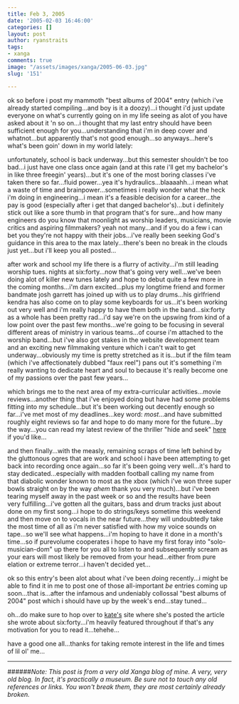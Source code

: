 ```yaml
---
title: Feb 3, 2005
date: '2005-02-03 16:46:00'
categories: []
layout: post
author: ryanstraits
tags:
- xanga
comments: true
image: "/assets/images/xanga/2005-06-03.jpg"
slug: '151'

---
```

ok so before i post my mammoth "best albums of 2004" entry (which i've already started compiling...and boy is it a doozy)...i thought i'd just update everyone on what's currently going on in my life seeing as alot of you have asked about it 'n so on...i thought that my last entry should have been sufficient enough for you...understanding that i'm in deep cover and whatnot...but apparently that's not good enough...so anyways...here's what's been goin' down in my world lately:

<!-- break -->

unfortunately, school is back underway...but this semester shouldn't be too bad...i just have one class once again (and at this rate i'll get my bachelor's in like three freegin' years)...but it's one of the most boring classes i've taken there so far...fluid power...yea it's hydraulics...blaaaahh...i mean what a waste of time and brainpower...sometimes i really wonder what the heck i'm doing in engineering...i mean it's a feasible decision for a career...the pay is good (especially after i get that danged bachelor's)...but i definitely stick out like a sore thumb in that program that's for sure...and how many engineers do you know that moonlight as worship leaders, musicians, movie critics and aspiring filmmakers? yeah not many...and if you do a few i can bet you they're not happy with their jobs...i've really been seeking God's guidance in this area to the max lately...there's been no break in the clouds just yet...but i'll keep you all posted...

after work and school my life there is a flurry of activity...i'm still leading worship tues. nights at six:forty...now that's going very well...we've been doing alot of killer new tunes lately and hope to debut quite a few more in the coming months...i'm darn excited...plus my longtime friend and former bandmate josh garrett has joined up with us to play drums...his girlfriend kendra has also come on to play some keyboards for us...it's been working out very well and i'm really happy to have them both in the band...six:forty as a whole has been pretty rad...i'd say we're on the upswing from kind of a low point over the past few months...we're going to be focusing in several different areas of ministry in various teams...of course i'm attached to the worship band...but i've also got stakes in the website development team and an exciting new filmmaking venture which i can't wait to get underway...obviously my time is pretty stretched as it is...but if the film team (which i've affectionately dubbed "faux reel") pans out it's something i'm really wanting to dedicate heart and soul to because it's really become one of my passions over the past few years...

which brings me to the next area of my extra-curricular activities...movie reviews...another thing that i've enjoyed doing but have had some problems fitting into my schedule...but it's been working out decently enough so far...i've met most of my deadlines...key word: <em>most</em>...and have submitted roughly eight reviews so far and hope to do many more for the future...by the way...you can read my latest review of the thriller "hide and seek" <a href="http://www.the-review.com/archive/02032005/PDF/C03.pdf" target="_new">here</a> if you'd like...

and then finally...with the measly, remaining scraps of time left behind by the gluttonous ogres that are work and school i have been attempting to get back into recording once again...so far it's been going very well...it's hard to stay dedicated...especially with madden football calling my name from that diabolic wonder known to most as the xbox (which i've won three super bowls straight on by the way *ahem* thank you very much)...but i've been tearing myself away in the past week or so and the results have been very fulfilling...i've gotten all the guitars, bass and drum tracks just about done on my first song...i hope to do strings/keys sometime this weekend and then move on to vocals in the near future...they will undoubtedly take the most time of all as i'm never satisfied with how my voice sounds on tape...so we'll see what happens...i'm hoping to have it done in a month's time...so if purevolume cooperates i hope to have my first foray into "solo-musician-dom" up there for you all to listen to and subsequently scream as your ears will most likely be removed from your head...either from pure elation or extreme terror...i haven't decided yet...

ok so this entry's been alot about what i've been <em>do</em>ing recently...i might be able to find it in me to post one of those all-important <em>be</em> entries coming up soon...that is...after the infamous and undeniably collossal "best albums of 2004" post which i should have up by the week's end...stay tuned...

oh...do make sure to hop over to <a href="http://www.xanga.com/kaitrich" target="_new">kate's</a> site where she's posted the article she wrote about six:forty...i'm heavily featured throughout if that's any motivation for you to read it...tehehe...

have a good one all...thanks for taking remote interest in the life and times of lil ol' me...

---

######*Note: This post is from a very old Xanga blog of mine. A very, very old blog. In fact, it's practically a museum. Be sure not to touch any old references or links. You won't break them, they are most certainly already broken.*